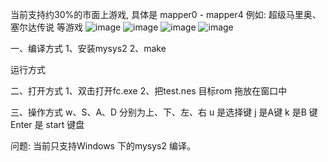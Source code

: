 当前支持约30%的市面上游戏,  具体是 mapper0 - mapper4
例如: 超级马里奥、塞尔达传说 等游戏
![image](https://github.com/user-attachments/assets/2a2f646f-c111-4038-b494-fd1fb8815548)
![image](https://github.com/user-attachments/assets/a17d4b9d-9070-4b94-988c-31b8151bb18e)
![image](https://github.com/user-attachments/assets/36a44670-4e5c-4c52-96d0-3075b4e2b3dc)
![image](https://github.com/user-attachments/assets/642f5196-2ea6-44ce-8ac5-3ec743abdf39)


一、编译方式
1、安装mysys2
2、make

运行方式

二、打开方式
1、双击打开fc.exe
2、把test.nes 目标rom 拖放在窗口中

三、操作方式
w、S、A、D 分别为上、下、左、右
u 是选择键
j 是A键
k 是B 键
Enter 是 start 键盘

问题:
当前只支持Windows 下的mysys2 编译。
